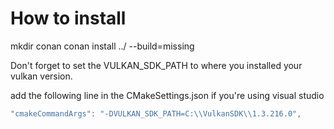 
# How to install

mkdir conan
conan install ../ --build=missing

Don't forget to set the VULKAN_SDK_PATH to where you installed your vulkan version.

add the following line in the CMakeSettings.json if you're using visual studio

```cpp
"cmakeCommandArgs": "-DVULKAN_SDK_PATH=C:\\VulkanSDK\\1.3.216.0", 
```